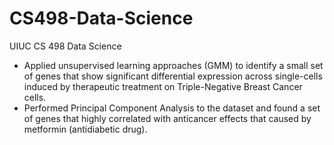 # CS498-Data-Science
UIUC CS 498 Data Science

- Applied unsupervised learning approaches (GMM) to identify a small set of genes that show significant
differential expression across single-cells induced by therapeutic treatment on Triple-Negative Breast Cancer
cells.
- Performed Principal Component Analysis to the dataset and found a set of genes that highly correlated with
anticancer effects that caused by metformin (antidiabetic drug).
